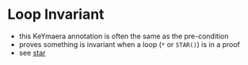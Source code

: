 # Loop Invariant

- this KeYmaera annotation is often the same as the pre-condition
- proves something is invariant when a loop (`*` or `STAR()`) is in a proof
- see [star](../pages/star.md)
